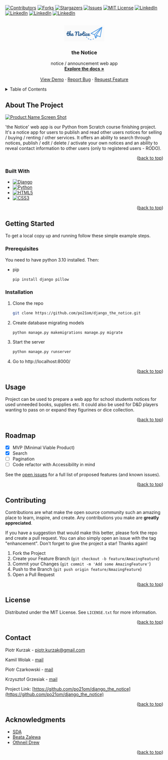 <!-- Improved compatibility of back to top link: See: https://github.com/othneildrew/Best-README-Template/pull/73 -->
<a name="readme-top"></a>
<!--
*** Thanks for checking out the Best-README-Template. If you have a suggestion
*** that would make this better, please fork the repo and create a pull request
*** or simply open an issue with the tag "enhancement".
*** Don't forget to give the project a star!
*** Thanks again! Now go create something AMAZING! :D
-->



<!-- PROJECT SHIELDS -->
<!--
*** I'm using markdown "reference style" links for readability.
*** Reference links are enclosed in brackets [ ] instead of parentheses ( ).
*** See the bottom of this document for the declaration of the reference variables
*** for contributors-url, forks-url, etc. This is an optional, concise syntax you may use.
*** https://www.markdownguide.org/basic-syntax/#reference-style-links
-->
[![Contributors][contributors-shield]][contributors-url]
[![Forks][forks-shield]][forks-url]
[![Stargazers][stars-shield]][stars-url]
[![Issues][issues-shield]][issues-url]
[![MIT License][license-shield]][license-url]
[![LinkedIn][linkedin-shield1]][linkedin-url1]
[![LinkedIn][linkedin-shield2]][linkedin-url2]
[![LinkedIn][linkedin-shield3]][linkedin-url3]
[![LinkedIn][linkedin-shield4]][linkedin-url4]



<!-- PROJECT LOGO -->
<br />
<div align="center">
  <a href="https://github.com/po21om/django_the_notice">
    <img src="viewer/static/viewer/images/logo_125x50.png" alt="the Notice Logo" width="128" height="50">
  </a>

<h3 align="center">the Notice</h3>

  <p align="center">
    notice / announcement web app
    <br />
    <a href="https://github.com/po21om/django_the_notice"><strong>Explore the docs »</strong></a>
    <br />
    <br />
    <a href="https://github.com/po21om/django_the_notice">View Demo</a>
    ·
    <a href="https://github.com/po21om/django_the_notice/issues">Report Bug</a>
    ·
    <a href="https://github.com/po21om/django_the_notice/issues">Request Feature</a>
  </p>
</div>



<!-- TABLE OF CONTENTS -->
<details>
  <summary>Table of Contents</summary>
  <ol>
    <li>
      <a href="#about-the-project">About The Project</a>
      <ul>
        <li><a href="#built-with">Built With</a></li>
      </ul>
    </li>
    <li>
      <a href="#getting-started">Getting Started</a>
      <ul>
        <li><a href="#prerequisites">Prerequisites</a></li>
        <li><a href="#installation">Installation</a></li>
      </ul>
    </li>
    <li><a href="#usage">Usage</a></li>
    <li><a href="#roadmap">Roadmap</a></li>
    <li><a href="#contributing">Contributing</a></li>
    <li><a href="#license">License</a></li>
    <li><a href="#contact">Contact</a></li>
    <li><a href="#acknowledgments">Acknowledgments</a></li>
  </ol>
</details>



<!-- ABOUT THE PROJECT -->
## About The Project

[![Product Name Screen Shot][product-screenshot]](https://example.com)

'the Notice' web app is our Python from Scratch course finishing project. It's a notice app for users to publish and 
read other users notices for selling / buying / renting / other services. It offers an ability to search through 
notices, publish / edit / delete / activate your own notices and an ability to reveal contact information 
to other users (only to registered users - RODO).

<p align="right">(<a href="#readme-top">back to top</a>)</p>



### Built With

* [![Django][Django]][Django-url]
* [![Python][Python]][Python-url]
* [![HTML5][HTML5]][HTML5-url]
* [![CSS3][CSS3]][CSS3-url]


<p align="right">(<a href="#readme-top">back to top</a>)</p>



<!-- GETTING STARTED -->
## Getting Started

To get a local copy up and running follow these simple example steps.

### Prerequisites

You need to have python 3.10 installed. Then:
* pip
  ```sh
  pip install django pillow
  ```

### Installation

1. Clone the repo
   ```sh
   git clone https://github.com/po21om/django_the_notice.git
   ```
2. Create database migrating models
   ```sh
   python manage.py makemigrations manage.py migrate
   ```
3. Start the server
   ```sh
   python manage.py runserver
   ```
4. Go to http://localhost:8000/

<p align="right">(<a href="#readme-top">back to top</a>)</p>



<!-- USAGE EXAMPLES -->
## Usage

Project can be used to prepare a web app for school students notices for used unneeded books, supplies etc.
It could also be used for D&D players wanting to pass on or expand they figurines or dice collection.

<p align="right">(<a href="#readme-top">back to top</a>)</p>



<!-- ROADMAP -->
## Roadmap

- [x] MVP (Minimal Viable Product)
- [x] Search
- [ ] Pagination
- [ ] Code refactor with Accessibility in mind

See the [open issues](https://github.com/github_username/repo_name/issues) for a full list of proposed features (and known issues).

<p align="right">(<a href="#readme-top">back to top</a>)</p>



<!-- CONTRIBUTING -->
## Contributing

Contributions are what make the open source community such an amazing place to learn, inspire, and create. Any contributions you make are **greatly appreciated**.

If you have a suggestion that would make this better, please fork the repo and create a pull request. You can also simply open an issue with the tag "enhancement".
Don't forget to give the project a star! Thanks again!

1. Fork the Project
2. Create your Feature Branch (`git checkout -b feature/AmazingFeature`)
3. Commit your Changes (`git commit -m 'Add some AmazingFeature'`)
4. Push to the Branch (`git push origin feature/AmazingFeature`)
5. Open a Pull Request

<p align="right">(<a href="#readme-top">back to top</a>)</p>



<!-- LICENSE -->
## License

Distributed under the MIT License. See `LICENSE.txt` for more information.

<p align="right">(<a href="#readme-top">back to top</a>)</p>



<!-- CONTACT -->
## Contact

Piotr Kurzak - [piotr.kurzak@gmail.com](mailto:piotr.kurzak@gmail.com)

Kamil Wolak - [mail](mailto:)

Piotr Czarkowski - [mail](mailto:)

Krzysztof Grzesiak - [mail](mailto:)

Project Link: [https://github.com/po21om/django_the_notice](https://github.com/po21om/django_the_notice)

<p align="right">(<a href="#readme-top">back to top</a>)</p>



<!-- ACKNOWLEDGMENTS -->
## Acknowledgments

* [SDA](https://www.sdacademy.pl)
* [Beata Zalewa](https://www.zalnet.com.pl)
* [Othneil Drew](https://github.com/othneildrew/Best-README-Template)

<p align="right">(<a href="#readme-top">back to top</a>)</p>



<!-- MARKDOWN LINKS & IMAGES -->
<!-- https://www.markdownguide.org/basic-syntax/#reference-style-links -->
[contributors-shield]: https://img.shields.io/github/contributors/po21om/django_the_notice.svg?style=for-the-badge
[contributors-url]: https://github.com/po21om/django_the_notice/graphs/contributors
[forks-shield]: https://img.shields.io/github/forks/po21om/django_the_notice.svg?style=for-the-badge
[forks-url]: https://github.com/po21om/django_the_notice/network/members
[stars-shield]: https://img.shields.io/github/stars/po21om/django_the_notice.svg?style=for-the-badge
[stars-url]: https://github.com/po21om/django_the_notice/stargazers
[issues-shield]: https://img.shields.io/github/issues/po21om/django_the_notice.svg?style=for-the-badge
[issues-url]: https://github.com/po21om/django_the_notice/issues
[license-shield]: https://img.shields.io/github/license/po21om/django_the_notice.svg?style=for-the-badge
[license-url]: https://github.com/po21om/django_the_notice/blob/master/LICENSE.txt
[linkedin-shield1]: https://img.shields.io/badge/-Piotr.Kurzak-black.svg?style=for-the-badge&logo=linkedin&colorB=555
[linkedin-url1]: https://linkedin.com/in/piotr-kurzak
[linkedin-shield2]: https://img.shields.io/badge/-Kamil.Wolak-black.svg?style=for-the-badge&logo=linkedin&colorB=555
[linkedin-url2]: https://linkedin.com/in/
[linkedin-shield3]: https://img.shields.io/badge/-Piotr.Czarkowski-black.svg?style=for-the-badge&logo=linkedin&colorB=555
[linkedin-url3]: https://linkedin.com/in/
[linkedin-shield4]: https://img.shields.io/badge/-Krzysztof.Grzesiak-black.svg?style=for-the-badge&logo=linkedin&colorB=555
[linkedin-url4]: https://linkedin.com/in/
[product-screenshot]: images/screenshot.png
[Django]: https://img.shields.io/badge/django-000000?style=for-the-badge&logo=django&logoColor=lightgreen
[Django-url]: https://www.djangoproject.com/
[Python]: https://img.shields.io/badge/python-000000?style=for-the-badge&logo=python&logoColor=yellow
[Python-url]: https://www.python.org
[HTML5]: https://img.shields.io/badge/html5-000000?style=for-the-badge&logo=html5&logoColor=flame
[HTML5-url]: https://whatwg.org/
[CSS3]: https://img.shields.io/badge/css3-000000?style=for-the-badge&logo=css3&logoColor=blue
[CSS3-url]: https://www.w3.org/TR/CSS/
